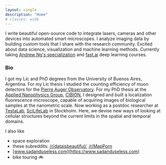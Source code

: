```yaml
---
layout: single
description: "Home"
# classes: wide
---
```


I write beautiful open-source code to integrate lasers, cameras and other devices into automated smart microscopes. I analyze imaging data by building custom tools that I share with the research community. Excited about data science, visualization and machine learning methods. Currently taking [Andrew Ng's specialization](https://www.coursera.org/specializations/deep-learning) and [fast.ai](http://course.fast.ai/) deep learning courses.

### Bio

I got my Lic and PhD degrees from the University of Buenos Aires, Argentina. For my Lic thesis I studied the counting efficiency of muon detectors for the [Pierre Auger Observatory](https://www.auger.org/). For my PhD thesis at the [Applied Nanophysics Group](http://www.nano.df.uba.ar/), [CIBION](http://www.cibion-conicet.gob.ar/?lan=en), I designed and built a localization fluorescence microscope, capable of acquiring images of biological samples at the nanometric scale. Now working as a postdoc researcher at [TestaLab](http://testalab.org/), [SciLifeLab](http://www.scilifelab.se/) in Stockholm. Here, we devise new ways of looking at cellular structures beyond the current limits in the spatial and temporal domains.


I also like
* space exploration
* these subreddits: [/r/dataisbeautiful/](https://www.reddit.com/r/dataisbeautiful/), [/r/MapPorn](https://www.reddit.com/r/MapPorn/) 
* [www.sadanduseless.com](https://www.sadanduseless.com)
* bike touring :bike:
